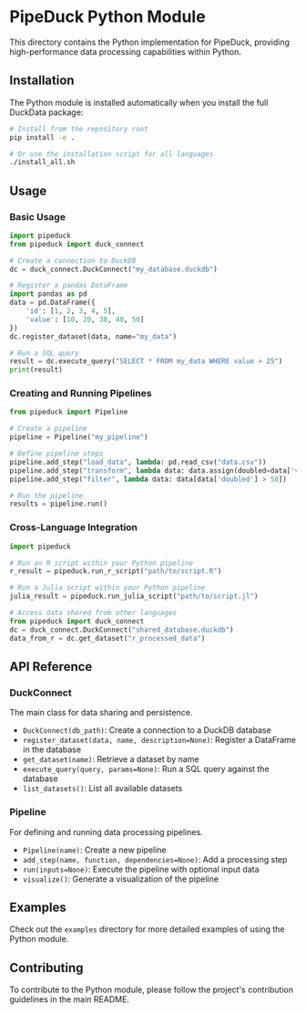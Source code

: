# PipeDuck Python Module

This directory contains the Python implementation for PipeDuck, providing high-performance data processing capabilities within Python.

## Installation

The Python module is installed automatically when you install the full DuckData package:

```bash
# Install from the repository root
pip install -e .

# Or use the installation script for all languages
./install_all.sh
```

## Usage

### Basic Usage

```python
import pipeduck
from pipeduck import duck_connect

# Create a connection to DuckDB
dc = duck_connect.DuckConnect("my_database.duckdb")

# Register a pandas DataFrame
import pandas as pd
data = pd.DataFrame({
    'id': [1, 2, 3, 4, 5],
    'value': [10, 20, 30, 40, 50]
})
dc.register_dataset(data, name="my_data")

# Run a SQL query
result = dc.execute_query("SELECT * FROM my_data WHERE value > 25")
print(result)
```

### Creating and Running Pipelines

```python
from pipeduck import Pipeline

# Create a pipeline
pipeline = Pipeline("my_pipeline")

# Define pipeline steps
pipeline.add_step("load_data", lambda: pd.read_csv("data.csv"))
pipeline.add_step("transform", lambda data: data.assign(doubled=data['value'] * 2))
pipeline.add_step("filter", lambda data: data[data['doubled'] > 50])

# Run the pipeline
results = pipeline.run()
```

### Cross-Language Integration

```python
import pipeduck

# Run an R script within your Python pipeline
r_result = pipeduck.run_r_script("path/to/script.R")

# Run a Julia script within your Python pipeline
julia_result = pipeduck.run_julia_script("path/to/script.jl")

# Access data shared from other languages
from pipeduck import duck_connect
dc = duck_connect.DuckConnect("shared_database.duckdb")
data_from_r = dc.get_dataset("r_processed_data")
```

## API Reference

### DuckConnect

The main class for data sharing and persistence.

- `DuckConnect(db_path)`: Create a connection to a DuckDB database
- `register_dataset(data, name, description=None)`: Register a DataFrame in the database
- `get_dataset(name)`: Retrieve a dataset by name
- `execute_query(query, params=None)`: Run a SQL query against the database
- `list_datasets()`: List all available datasets

### Pipeline

For defining and running data processing pipelines.

- `Pipeline(name)`: Create a new pipeline
- `add_step(name, function, dependencies=None)`: Add a processing step
- `run(inputs=None)`: Execute the pipeline with optional input data
- `visualize()`: Generate a visualization of the pipeline

## Examples

Check out the `examples` directory for more detailed examples of using the Python module.

## Contributing

To contribute to the Python module, please follow the project's contribution guidelines in the main README. 